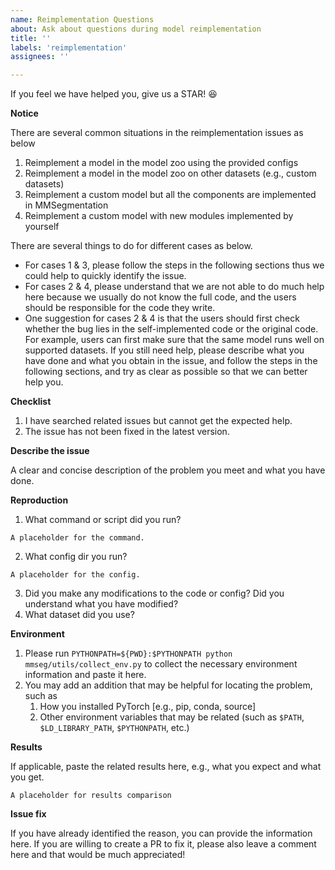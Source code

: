 ```yaml
---
name: Reimplementation Questions
about: Ask about questions during model reimplementation
title: ''
labels: 'reimplementation'
assignees: ''

---
```


If you feel we have helped you, give us a STAR! :satisfied:

**Notice**

There are several common situations in the reimplementation issues as below

1. Reimplement a model in the model zoo using the provided configs
2. Reimplement a model in the model zoo on other datasets (e.g., custom datasets)
3. Reimplement a custom model but all the components are implemented in MMSegmentation
4. Reimplement a custom model with new modules implemented by yourself

There are several things to do for different cases as below.

- For cases 1 & 3, please follow the steps in the following sections thus we could help to quickly identify the issue.
- For cases 2 & 4, please understand that we are not able to do much help here because we usually do not know the full code, and the users should be responsible for the code they write.
- One suggestion for cases 2 & 4 is that the users should first check whether the bug lies in the self-implemented code or the original code. For example, users can first make sure that the same model runs well on supported datasets. If you still need help, please describe what you have done and what you obtain in the issue, and follow the steps in the following sections, and try as clear as possible so that we can better help you.

**Checklist**

1. I have searched related issues but cannot get the expected help.
2. The issue has not been fixed in the latest version.

**Describe the issue**

A clear and concise description of the problem you meet and what you have done.

**Reproduction**

1. What command or script did you run?

```
A placeholder for the command.
```

2. What config dir you run?

```
A placeholder for the config.
```

3. Did you make any modifications to the code or config? Did you understand what you have modified?
4. What dataset did you use?

**Environment**

1. Please run `PYTHONPATH=${PWD}:$PYTHONPATH python mmseg/utils/collect_env.py` to collect the necessary environment information and paste it here.
2. You may add an addition that may be helpful for locating the problem, such as
   1. How you installed PyTorch [e.g., pip, conda, source]
   2. Other environment variables that may be related (such as `$PATH`, `$LD_LIBRARY_PATH`, `$PYTHONPATH`, etc.)

**Results**

If applicable, paste the related results here, e.g., what you expect and what you get.

```
A placeholder for results comparison
```

**Issue fix**

If you have already identified the reason, you can provide the information here. If you are willing to create a PR to fix it, please also leave a comment here and that would be much appreciated!
